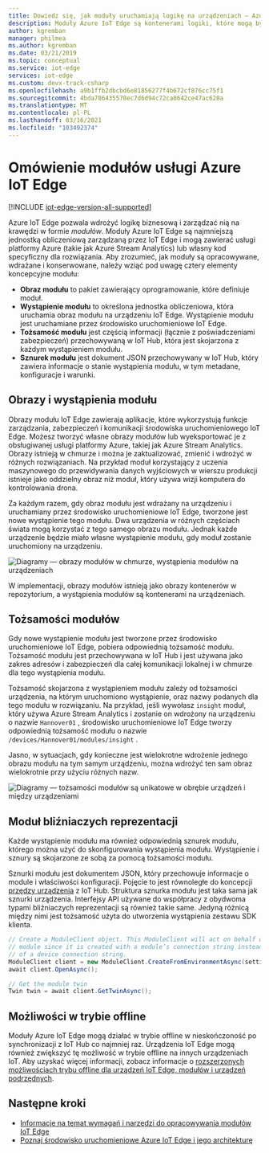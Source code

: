 ```yaml
---
title: Dowiedz się, jak moduły uruchamiają logikę na urządzeniach — Azure IoT Edge | Microsoft Docs
description: Moduły Azure IoT Edge są kontenerami logiki, które mogą być wdrażane i zarządzane zdalnie w taki sposób, aby można było uruchamiać logikę biznesową na urządzeniach IoT Edge
author: kgremban
manager: philmea
ms.author: kgremban
ms.date: 03/21/2019
ms.topic: conceptual
ms.service: iot-edge
services: iot-edge
ms.custom: devx-track-csharp
ms.openlocfilehash: a9b1ffb2dbcbd6e81856277f4b672cf876cc75f1
ms.sourcegitcommit: 4bda786435578ec7d6d94c72ca8642ce47ac628a
ms.translationtype: MT
ms.contentlocale: pl-PL
ms.lasthandoff: 03/16/2021
ms.locfileid: "103492374"
---
```

# <a name="understand-azure-iot-edge-modules"></a>Omówienie modułów usługi Azure IoT Edge

[!INCLUDE [iot-edge-version-all-supported](../../includes/iot-edge-version-all-supported.md)]

Azure IoT Edge pozwala wdrożyć logikę biznesową i zarządzać nią na krawędzi w formie *modułów*. Moduły Azure IoT Edge są najmniejszą jednostką obliczeniową zarządzaną przez IoT Edge i mogą zawierać usługi platformy Azure (takie jak Azure Stream Analytics) lub własny kod specyficzny dla rozwiązania. Aby zrozumieć, jak moduły są opracowywane, wdrażane i konserwowane, należy wziąć pod uwagę cztery elementy koncepcyjne modułu:

* **Obraz modułu** to pakiet zawierający oprogramowanie, które definiuje moduł.
* **Wystąpienie modułu** to określona jednostka obliczeniowa, która uruchamia obraz modułu na urządzeniu IoT Edge. Wystąpienie modułu jest uruchamiane przez środowisko uruchomieniowe IoT Edge.
* **Tożsamość modułu** jest częścią informacji (łącznie z poświadczeniami zabezpieczeń) przechowywaną w IoT Hub, która jest skojarzona z każdym wystąpieniem modułu.
* **Sznurek modułu** jest dokument JSON przechowywany w IoT Hub, który zawiera informacje o stanie wystąpienia modułu, w tym metadane, konfiguracje i warunki.

## <a name="module-images-and-instances"></a>Obrazy i wystąpienia modułu

Obrazy modułu IoT Edge zawierają aplikacje, które wykorzystują funkcje zarządzania, zabezpieczeń i komunikacji środowiska uruchomieniowego IoT Edge. Możesz tworzyć własne obrazy modułów lub wyeksportować je z obsługiwanej usługi platformy Azure, takiej jak Azure Stream Analytics.
Obrazy istnieją w chmurze i można je zaktualizować, zmienić i wdrożyć w różnych rozwiązaniach. Na przykład moduł korzystający z uczenia maszynowego do przewidywania danych wyjściowych w wierszu produkcji istnieje jako oddzielny obraz niż moduł, który używa wizji komputera do kontrolowania drona.

Za każdym razem, gdy obraz modułu jest wdrażany na urządzeniu i uruchamiany przez środowisko uruchomieniowe IoT Edge, tworzone jest nowe wystąpienie tego modułu. Dwa urządzenia w różnych częściach świata mogą korzystać z tego samego obrazu modułu. Jednak każde urządzenie będzie miało własne wystąpienie modułu, gdy moduł zostanie uruchomiony na urządzeniu.

![Diagramy — obrazy modułów w chmurze, wystąpienia modułów na urządzeniach](./media/iot-edge-modules/image_instance.png)

W implementacji, obrazy modułów istnieją jako obrazy kontenerów w repozytorium, a wystąpienia modułów są kontenerami na urządzeniach.

<!--
As use cases for Azure IoT Edge grow, new types of module images and instances will be created. For example, resource constrained devices cannot run containers so may require module images that exist as dynamic link libraries and instances that are executables. 
-->

## <a name="module-identities"></a>Tożsamości modułów

Gdy nowe wystąpienie modułu jest tworzone przez środowisko uruchomieniowe IoT Edge, pobiera odpowiednią tożsamość modułu. Tożsamość modułu jest przechowywana w IoT Hub i jest używana jako zakres adresów i zabezpieczeń dla całej komunikacji lokalnej i w chmurze dla tego wystąpienia modułu.

Tożsamość skojarzona z wystąpieniem modułu zależy od tożsamości urządzenia, na którym uruchomiono wystąpienie, oraz nazwy podanych dla tego modułu w rozwiązaniu. Na przykład, jeśli wywołasz `insight` moduł, który używa Azure Stream Analytics i zostanie on wdrożony na urządzeniu o nazwie `Hannover01` , środowisko uruchomieniowe IoT Edge tworzy odpowiednią tożsamość modułu o nazwie `/devices/Hannover01/modules/insight` .

Jasno, w sytuacjach, gdy konieczne jest wielokrotne wdrożenie jednego obrazu modułu na tym samym urządzeniu, można wdrożyć ten sam obraz wielokrotnie przy użyciu różnych nazw.

![Diagramy — tożsamości modułów są unikatowe w obrębie urządzeń i między urządzeniami](./media/iot-edge-modules/identity.png)

## <a name="module-twins"></a>Moduł bliźniaczych reprezentacji

Każde wystąpienie modułu ma również odpowiednią sznurek modułu, którego można użyć do skonfigurowania wystąpienia modułu. Wystąpienie i sznury są skojarzone ze sobą za pomocą tożsamości modułu.

Sznurki modułu jest dokumentem JSON, który przechowuje informacje o module i właściwości konfiguracji. Pojęcie to jest równoległe do koncepcji [przędzy urządzenia](../iot-hub/iot-hub-devguide-device-twins.md) z IoT Hub. Struktura sznurka modułu jest taka sama jak sznurki urządzenia. Interfejsy API używane do współpracy z obydwoma typami bliźniaczych reprezentacji są również takie same. Jedyną różnicą między nimi jest tożsamość użyta do utworzenia wystąpienia zestawu SDK klienta.

```csharp
// Create a ModuleClient object. This ModuleClient will act on behalf of a
// module since it is created with a module’s connection string instead
// of a device connection string.
ModuleClient client = new ModuleClient.CreateFromEnvironmentAsync(settings);
await client.OpenAsync();

// Get the module twin
Twin twin = await client.GetTwinAsync();
```

## <a name="offline-capabilities"></a>Możliwości w trybie offline

Moduły Azure IoT Edge mogą działać w trybie offline w nieskończoność po synchronizacji z IoT Hub co najmniej raz. Urządzenia IoT Edge mogą również zwiększyć tę możliwość w trybie offline na innych urządzeniach IoT. Aby uzyskać więcej informacji, zobacz informacje o [rozszerzonych możliwościach trybu offline dla urządzeń IoT Edge, modułów i urządzeń podrzędnych](offline-capabilities.md).

## <a name="next-steps"></a>Następne kroki

* [Informacje na temat wymagań i narzędzi do opracowywania modułów IoT Edge](module-development.md)
* [Poznaj środowisko uruchomieniowe Azure IoT Edge i jego architekturę](iot-edge-runtime.md)
